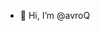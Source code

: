 - 👋 Hi, I’m @avroQ

<!---
avroQ/avroQ is a ✨ special ✨ repository because its `README.md` (this file) appears on your GitHub profile.
You can click the Preview link to take a look at your changes.
--->
